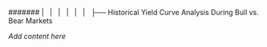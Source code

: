####### |   |   |   |   |   |   ├── Historical Yield Curve Analysis During Bull vs. Bear Markets

*Add content here*